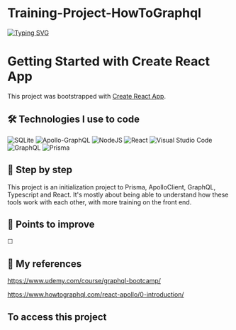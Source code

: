 # Training-Project-HowToGraphql

[![Typing SVG](https://readme-typing-svg.herokuapp.com?color=%23E06F26&size=24&center=true&lines=Welcome+in+my+ReadMe)](https://git.io/typing-svg)

# Getting Started with Create React App

This project was bootstrapped with [Create React App](https://github.com/facebook/create-react-app).

## 🛠 Technologies I use to code

![SQLite](https://img.shields.io/badge/sqlite-%2307405e.svg?style=for-the-badge&logo=sqlite&logoColor=white) ![Apollo-GraphQL](https://img.shields.io/badge/-ApolloGraphQL-311C87?style=for-the-badge&logo=apollo-graphql) ![NodeJS](https://img.shields.io/badge/node.js-6DA55F?style=for-the-badge&logo=node.js&logoColor=white) ![React](https://img.shields.io/badge/react-%2320232a.svg?style=for-the-badge&logo=react&logoColor=%2361DAFB) ![Visual Studio Code](https://img.shields.io/badge/Visual%20Studio%20Code-0078d7.svg?style=for-the-badge&logo=visual-studio-code&logoColor=white) ![GraphQL](https://img.shields.io/badge/-GraphQL-E10098?style=for-the-badge&logo=graphql&logoColor=white) ![Prisma](https://img.shields.io/badge/Prisma-3982CE?style=for-the-badge&logo=Prisma&logoColor=white)

## 💾 Step by step

This project is an initialization project to Prisma, ApolloClient, GraphQL, Typescript and React. It's mostly about being able to understand how these tools work with each other, with more training on the front end.

## 🔌 Points to improve

☐ 

## 🧬 My references

https://www.udemy.com/course/graphql-bootcamp/

https://www.howtographql.com/react-apollo/0-introduction/

## To access this project
